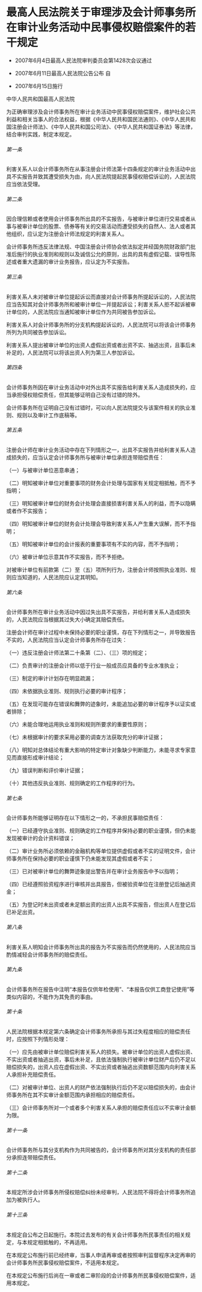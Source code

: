 # 最高人民法院关于审理涉及会计师事务所在审计业务活动中民事侵权赔偿案件的若干规定

- 2007年6月4日最高人民法院审判委员会第1428次会议通过

- 2007年6月11日最高人民法院公告公布 自

- 2007年6月15日施行

<!-- INFO END -->

中华人民共和国最高人民法院

为正确审理涉及会计师事务所在审计业务活动中民事侵权赔偿案件，维护社会公共利益和相关当事人的合法权益，根据《中华人民共和国民法通则》、《中华人民共和国注册会计师法》、《中华人民共和国公司法》、《中华人民共和国证券法》等法律，结合审判实践，制定本规定。

###### 第一条

利害关系人以会计师事务所在从事注册会计师法第十四条规定的审计业务活动中出具不实报告并致其遭受损失为由，向人民法院提起民事侵权赔偿诉讼的，人民法院应当依法受理。

###### 第二条

因合理信赖或者使用会计师事务所出具的不实报告，与被审计单位进行交易或者从事与被审计单位的股票、债券等有关的交易活动而遭受损失的自然人、法人或者其他组织，应认定为注册会计师法规定的利害关系人。

会计师事务所违反法律法规、中国注册会计师协会依法拟定并经国务院财政部门批准后施行的执业准则和规则以及诚信公允的原则，出具的具有虚假记载、误导性陈述或者重大遗漏的审计业务报告，应认定为不实报告。

###### 第三条

利害关系人未对被审计单位提起诉讼而直接对会计师事务所提起诉讼的，人民法院应当告知其对会计师事务所和被审计单位一并提起诉讼；利害关系人拒不起诉被审计单位的，人民法院应当通知被审计单位作为共同被告参加诉讼。

利害关系人对会计师事务所的分支机构提起诉讼的，人民法院可以将该会计师事务所列为共同被告参加诉讼。

利害关系人提出被审计单位的出资人虚假出资或者出资不实、抽逃出资，且事后未补足的，人民法院可以将该出资人列为第三人参加诉讼。

###### 第四条

会计师事务所因在审计业务活动中对外出具不实报告给利害关系人造成损失的，应当承担侵权赔偿责任，但其能够证明自己没有过错的除外。

会计师事务所在证明自己没有过错时，可以向人民法院提交与该案件相关的执业准则、规则以及审计工作底稿等。

###### 第五条

注册会计师在审计业务活动中存在下列情形之一，出具不实报告并给利害关系人造成损失的，应当认定会计师事务所与被审计单位承担连带赔偿责任：

（一）与被审计单位恶意串通；

（二）明知被审计单位对重要事项的财务会计处理与国家有关规定相抵触，而不予指明；

（三）明知被审计单位的财务会计处理会直接损害利害关系人的利益，而予以隐瞒或者作不实报告；

（四）明知被审计单位的财务会计处理会导致利害关系人产生重大误解，而不予指明；

（五）明知被审计单位的会计报表的重要事项有不实的内容，而不予指明；

（六）被审计单位示意其作不实报告，而不予拒绝。

对被审计单位有前款第（二）至（五）项所列行为，注册会计师按照执业准则、规则应当知道的，人民法院应认定其明知。

###### 第六条

会计师事务所在审计业务活动中因过失出具不实报告，并给利害关系人造成损失的，人民法院应当根据其过失大小确定其赔偿责任。

注册会计师在审计过程中未保持必要的职业谨慎，存在下列情形之一，并导致报告不实的，人民法院应当认定会计师事务所存在过失：

（一）违反注册会计师法第二十条第（二）、（三）项的规定；

（二）负责审计的注册会计师以低于行业一般成员应具备的专业水准执业；

（三）制定的审计计划存在明显疏漏；

（四）未依据执业准则、规则执行必要的审计程序；

（五）在发现可能存在错误和舞弊的迹象时，未能追加必要的审计程序予以证实或者排除；

（六）未能合理地运用执业准则和规则所要求的重要性原则；

（七）未根据审计的要求采用必要的调查方法获取充分的审计证据；

（八）明知对总体结论有重大影响的特定审计对象缺少判断能力，未能寻求专家意见而直接形成审计结论；

（九）错误判断和评价审计证据；

（十）其他违反执业准则、规则确定的工作程序的行为。

###### 第七条

会计师事务所能够证明存在以下情形之一的，不承担民事赔偿责任：

（一）已经遵守执业准则、规则确定的工作程序并保持必要的职业谨慎，但仍未能发现被审计的会计资料错误；

（二）审计业务所必须依赖的金融机构等单位提供虚假或者不实的证明文件，会计师事务所在保持必要的职业谨慎下仍未能发现其虚假或者不实；

（三）已对被审计单位的舞弊迹象提出警告并在审计业务报告中予以指明；

（四）已经遵照验资程序进行审核并出具报告，但被验资单位在注册登记后抽逃资金；

（五）为登记时未出资或者未足额出资的出资人出具不实报告，但出资人在登记后已补足出资。

###### 第八条

利害关系人明知会计师事务所出具的报告为不实报告而仍然使用的，人民法院应当酌情减轻会计师事务所的赔偿责任。

###### 第九条

会计师事务所在报告中注明“本报告仅供年检使用”、“本报告仅供工商登记使用”等类似内容的，不能作为其免责的事由。

###### 第十条

人民法院根据本规定第六条确定会计师事务所承担与其过失程度相应的赔偿责任时，应按照下列情形处理：

（一）应先由被审计单位赔偿利害关系人的损失。被审计单位的出资人虚假出资、不实出资或者抽逃出资，事后未补足，且依法强制执行被审计单位财产后仍不足以赔偿损失的，出资人应在虚假出资、不实出资或者抽逃出资数额范围内向利害关系人承担补充赔偿责任。

（二）对被审计单位、出资人的财产依法强制执行后仍不足以赔偿损失的，由会计师事务所在其不实审计金额范围内承担相应的赔偿责任。

（三）会计师事务所对一个或者多个利害关系人承担的赔偿责任应以不实审计金额为限。

###### 第十一条

会计师事务所与其分支机构作为共同被告的，会计师事务所对其分支机构的责任部分承担连带赔偿责任。

###### 第十二条

本规定所涉会计师事务所侵权赔偿纠纷未经审判，人民法院不得将会计师事务所追加为被执行人。

###### 第十三条

本规定自公布之日起施行。本院过去发布的有关会计师事务所民事责任的相关规定，与本规定相抵触的，不再适用。

在本规定公布施行前已经终审，当事人申请再审或者按照审判监督程序决定再审的会计师事务所民事侵权赔偿案件，不适用本规定。

在本规定公布施行后尚在一审或者二审阶段的会计师事务所民事侵权赔偿案件，适用本规定。
